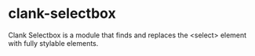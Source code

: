 # clank-selectbox
Clank Selectbox is a module that finds and replaces the &lt;select> element with fully stylable elements.
